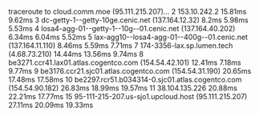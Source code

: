 traceroute to cloud.comm.moe (95.111.215.207)...
2 153.10.242.2  15.81ms  9.62ms
3 dc-getty-1--getty-10ge.cenic.net (137.164.12.32)  8.2ms  5.98ms  5.53ms
4 losa4-agg-01--getty-1--10g--01.cenic.net (137.164.40.202)  6.34ms  6.04ms  5.52ms
5 lax-agg10--losa4-agg-01--400g--01.cenic.net (137.164.11.110)  8.46ms  5.59ms  7.71ms
7 174-3356-lax.sp.lumen.tech (4.68.73.210)  14.44ms  13.56ms  9.74ms
8 be3271.ccr41.lax01.atlas.cogentco.com (154.54.42.101)  12.41ms  7.18ms  9.77ms
9 be3176.ccr21.sjc01.atlas.cogentco.com (154.54.31.190)  20.65ms  17.48ms  17.58ms
10 be2297.rcr51.b034314-0.sjc01.atlas.cogentco.com (154.54.90.182)  26.83ms  18.99ms  19.57ms
11 38.104.135.226  20.88ms  22.21ms  17.77ms
15 95-111-215-207.us-sjo1.upcloud.host (95.111.215.207)  27.11ms  20.09ms  19.33ms